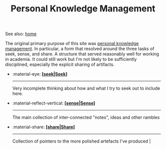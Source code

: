 ﻿---
backlinks:
- title: Seek
  url: /memex/seek/seek.html
- title: Colophon
  url: /memex/colophon/colophon.html
- title: Sense
  url: /memex/sense/sense.html
- title: Alternate conceptions of the web
  url: /memex/sense/computing/alternate-conceptions-of-the-web.html
tags: academia, pkm
title: Personal Knowledge Management
type: index
---
See also: [home](index.md)

The original primary purpose of this site was [personal knowledge management](https://en.wikipedia.org/wiki/Personal_knowledge_management). In particular, a form that resolved around the three tasks of seek, sense, and share. A structure that served reasonably well for working in academia. It could still work but I'm not likely to be sufficiently disciplined, especially the explicit sharing of artifacts.

<div class="grid cards" markdown>

- :material-eye: __[[seek|Seek]]__

    ---

    Very incomplete thinking about how and what I try to seek out to include here.

- :material-reflect-vertical: __[[sense|Sense]]__ 

    ---
    
    The main collection of inter-connected "notes", ideas and other rambles 

- :material-share: __[[share|Share]]__ 

    ---
    
    Collection of pointers to the more polished artefacts I've produced |

</div>

[//begin]: # "Autogenerated link references for markdown compatibility"
[seek|Seek]: seek/seek "Seek"
[sense|Sense]: sense/sense "Sense"
[share|Share]: share/share "Share"
[//end]: # "Autogenerated link references"